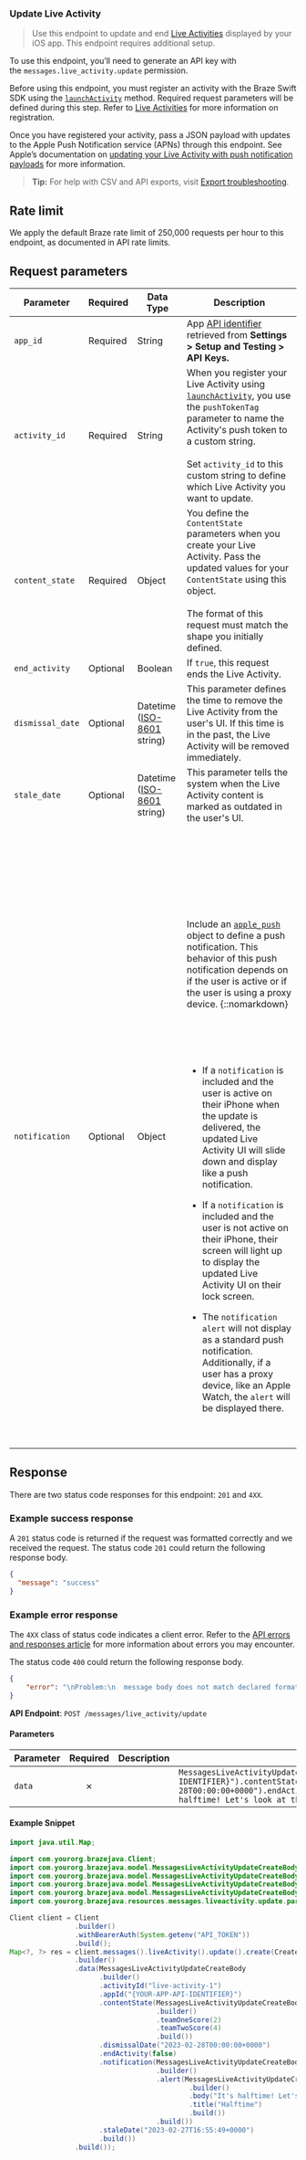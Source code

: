 
### Update Live Activity <a name="create"></a>

> Use this endpoint to update and end [Live Activities](https://www.braze.com/docs/developer_guide/platform_integration_guides/swift/live_activities/live_activities/) displayed by your iOS app. This endpoint requires additional setup. 
  

To use this endpoint, you’ll need to generate an API key with the `messages.live_activity.update` permission.

Before using this endpoint, you must register an activity with the Braze Swift SDK using the [`launchActivity`](https://braze-inc.github.io/braze-swift-sdk/documentation/brazekit/braze/liveactivities-swift.class/launchactivity(pushtokentag:activity:fileid:line:)) method. Required request parameters will be defined during this step. Refer to [Live Activities](https://www.braze.com/docs/developer_guide/platform_integration_guides/swift/live_activities/live_activities/) for more information on registration.

Once you have registered your activity, pass a JSON payload with updates to the Apple Push Notification service (APNs) through this endpoint. See Apple’s documentation on [updating your Live Activity with push notification payloads](https://developer.apple.com/documentation/activitykit/updating-and-ending-your-live-activity-with-activitykit-push-notifications) for more information.

> **Tip:** For help with CSV and API exports, visit [Export troubleshooting](https://www.braze.com/docs/user_guide/data_and_analytics/export_braze_data/export_troubleshooting/). 
  

## Rate limit

We apply the default Braze rate limit of 250,000 requests per hour to this endpoint, as documented in API rate limits.

## Request parameters

| Parameter | Required | Data Type | Description |
| --- | --- | --- | --- |
| `app_id` | Required | String | App [API identifier]({{site.baseurl}}/api/identifier_types/#the-app-identifier) retrieved from **Settings > Setup and Testing > API Keys.** |
| `activity_id` | Required | String | When you register your Live Activity using [`launchActivity`](https://braze-inc.github.io/braze-swift-sdk/documentation/brazekit/braze/liveactivities-swift.class), you use the `pushTokenTag` parameter to name the Activity's push token to a custom string.  <br>  <br>Set `activity_id` to this custom string to define which Live Activity you want to update. |
| `content_state` | Required | Object | You define the `ContentState` parameters when you create your Live Activity. Pass the updated values for your `ContentState` using this object.  <br>  <br>The format of this request must match the shape you initially defined. |
| `end_activity` | Optional | Boolean | If `true`, this request ends the Live Activity. |
| `dismissal_date` | Optional | Datetime  <br>([ISO-8601](https://en.wikipedia.org/wiki/ISO_8601) string) | This parameter defines the time to remove the Live Activity from the user's UI. If this time is in the past, the Live Activity will be removed immediately. |
| `stale_date` | Optional | Datetime  <br>([ISO-8601](https://en.wikipedia.org/wiki/ISO_8601) string) | This parameter tells the system when the Live Activity content is marked as outdated in the user's UI. |
| `notification` | Optional | Object | <br><br>  <br>  <br>  <br>  <br>  <br>  <br>Include an [`apple_push`]({{site.baseurl}}/api/objects_filters/messaging/apple_object/) object to define a push notification. This behavior of this push notification depends on if the user is active or if the user is using a proxy device. {::nomarkdown}  <br>  <br>  <br>  <br><br><ul><li><p>If a <code>notification</code> is included and the user is active on their iPhone when the update is delivered, the updated Live Activity UI will slide down and display like a push notification.</p></li><li><p>If a <code>notification</code> is included and the user is not active on their iPhone, their screen will light up to display the updated Live Activity UI on their lock screen.</p></li><li><p>The <code>notification alert</code> will not display as a standard push notification. Additionally, if a user has a proxy device, like an Apple Watch, the <code>alert</code> will be displayed there.</p></li></ul><br><br> |

## Response

There are two status code responses for this endpoint: `201` and `4XX`.

### Example success response

A `201` status code is returned if the request was formatted correctly and we received the request. The status code `201` could return the following response body.

``` json
{
  "message": "success"
}

```

### Example error response

The `4XX` class of status code indicates a client error. Refer to the [API errors and responses article]({{site.baseurl}}/api/errors/) for more information about errors you may encounter.

The status code `400` could return the following response body.

``` json
{
    "error": "\nProblem:\n  message body does not match declared format\nResolution:\n  when specifying application/json as content-type, you must pass valid application/json in the request's 'body' "
}

```

**API Endpoint**: `POST /messages/live_activity/update`

#### Parameters

| Parameter | Required | Description | Example |
|-----------|:--------:|-------------|--------|
| `data` | ✗ |  | `MessagesLiveActivityUpdateCreateBody.builder().activityId("live-activity-1").appId("{YOUR-APP-API-IDENTIFIER}").contentState(MessagesLiveActivityUpdateCreateBodyContentState.builder().teamOneScore(2).teamTwoScore(4).build()).dismissalDate("2023-02-28T00:00:00+0000").endActivity(false).notification(MessagesLiveActivityUpdateCreateBodyNotification.builder().alert(MessagesLiveActivityUpdateCreateBodyNotificationAlert.builder().body("It's halftime! Let's look at the scores").title("Halftime").build()).build()).staleDate("2023-02-27T16:55:49+0000").build()` |

#### Example Snippet

```java
import java.util.Map;

import com.yourorg.brazejava.Client;
import com.yourorg.brazejava.model.MessagesLiveActivityUpdateCreateBody;
import com.yourorg.brazejava.model.MessagesLiveActivityUpdateCreateBodyContentState;
import com.yourorg.brazejava.model.MessagesLiveActivityUpdateCreateBodyNotification;
import com.yourorg.brazejava.model.MessagesLiveActivityUpdateCreateBodyNotificationAlert;
import com.yourorg.brazejava.resources.messages.liveactivity.update.params.CreateRequest;

Client client = Client
                .builder()
                .withBearerAuth(System.getenv("API_TOKEN"))
                .build();
Map<?, ?> res = client.messages().liveActivity().update().create(CreateRequest
                .builder()
                .data(MessagesLiveActivityUpdateCreateBody
                      .builder()
                      .activityId("live-activity-1")
                      .appId("{YOUR-APP-API-IDENTIFIER}")
                      .contentState(MessagesLiveActivityUpdateCreateBodyContentState
                                    .builder()
                                    .teamOneScore(2)
                                    .teamTwoScore(4)
                                    .build())
                      .dismissalDate("2023-02-28T00:00:00+0000")
                      .endActivity(false)
                      .notification(MessagesLiveActivityUpdateCreateBodyNotification
                                    .builder()
                                    .alert(MessagesLiveActivityUpdateCreateBodyNotificationAlert
                                            .builder()
                                            .body("It's halftime! Let's look at the scores")
                                            .title("Halftime")
                                            .build())
                                    .build())
                      .staleDate("2023-02-27T16:55:49+0000")
                      .build())
                .build());
```
